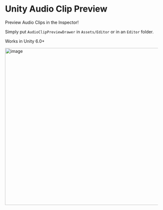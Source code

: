 # Unity Audio Clip Preview
Preview Audio Clips in the Inspector!

Simply put `AudioClipPreviewDrawer` in `Assets/Editor` or in an `Editor` folder. 

Works in Unity 6.0+

<img width="518" alt="image" src="https://github.com/user-attachments/assets/771462d5-02d4-45d4-bb14-2b4f4bc9c563" />


